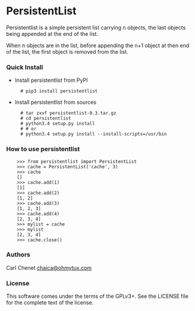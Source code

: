 # PersistentList

Persistentlist is a simple persistent list carrying n objects, the last objects being appended
at the end of the list.

When n objects are in the list, before appending the n+1 object at then end of the list, the
first object is removed from the list.

### Quick Install

* Install persistentlist from PyPI

        # pip3 install persistentlist

* Install persistentlist from sources

        # tar zxvf persistentlist-0.3.tar.gz
        # cd persistentlist
        # python3.4 setup.py install
        # # or
        # python3.4 setup.py install --install-scripts=/usr/bin

### How to use persistentlist

        >>> from persistentlist import PersistentList
        >>> cache = PersistentList('cache', 3)
        >>> cache
        []
        >>> cache.add(1)
        [1]
        >>> cache.add(2)
        [1, 2]
        >>> cache.add(3)
        [1, 2, 3]
        >>> cache.add(4)
        [2, 3, 4]
        >>> mylist = cache
        >>> mylist
        [2, 3, 4]
        >>> cache.close()

### Authors

Carl Chenet <chaica@ohmytux.com>

### License

This software comes under the terms of the GPLv3+. See the LICENSE file for the complete text of the license.
